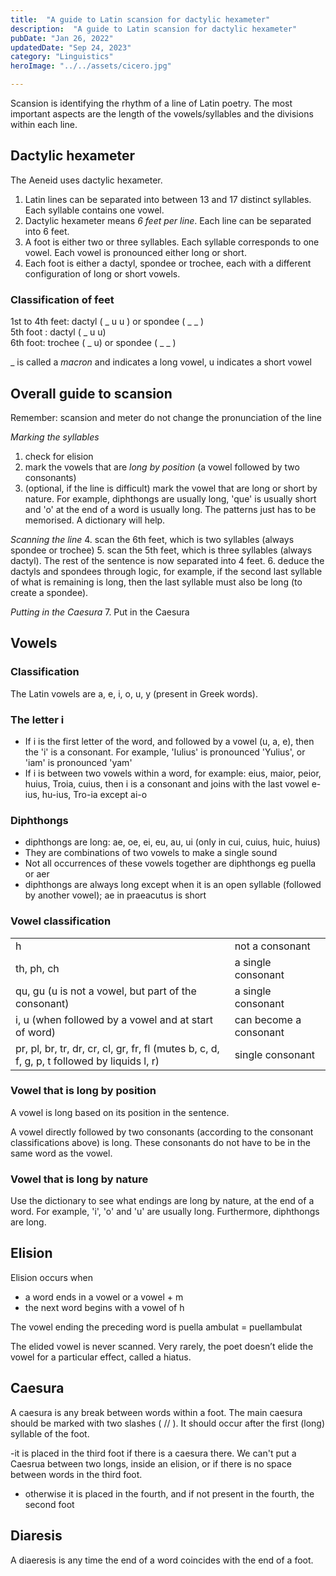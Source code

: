 ```yaml
---
title:  "A guide to Latin scansion for dactylic hexameter"
description:  "A guide to Latin scansion for dactylic hexameter"
pubDate: "Jan 26, 2022"
updatedDate: "Sep 24, 2023"
category: "Linguistics"
heroImage: "../../assets/cicero.jpg"

---
```


Scansion is identifying the rhythm of a line of Latin poetry. The most important aspects are the length of the vowels/syllables and the divisions within each line.

## Dactylic hexameter

The Aeneid uses dactylic hexameter.  
1. Latin lines can be separated into between 13 and 17 distinct syllables. Each syllable contains one vowel.
2. Dactylic hexameter means *6 feet per line*. Each line can be separated into 6 feet.
3. A foot is either two or three syllables. Each syllable corresponds to one vowel. Each vowel is pronounced either long or short.
4. Each foot is either a dactyl, spondee or trochee, each with a different configuration of long or short vowels.

### Classification of feet
1st to 4th feet: dactyl ( _ u u ) or spondee ( _ _ )  
5th foot : dactyl ( _  u u)  
6th foot: trochee ( _ u) or spondee ( _ _ )  

_ is called a *macron* and indicates a long vowel, u indicates a short vowel

## Overall guide to scansion

Remember: scansion and meter do not change the pronunciation of the line

*Marking the syllables*
1. check for elision 
2. mark the vowels that are *long by position* (a vowel followed by two consonants)
3. (optional, if the line is difficult) mark the vowel that are long or short by nature. For example, diphthongs are usually long, 'que' is usually short and 'o' at the end of a word is usually long. The patterns just has to be memorised. A dictionary will help.

*Scanning the line*
4. scan the 6th feet, which is two syllables (always spondee or trochee)
5. scan the 5th feet, which is three syllables (always dactyl). The rest of the sentence is now separated into 4 feet.
6. deduce the dactyls and spondees through logic, for example, if the second last syllable of what is remaining is long, then the last syllable must also be long (to create a spondee).

*Putting in the Caesura*
7. Put in the Caesura

## Vowels
### Classification
The Latin vowels are a, e, i, o, u, y (present in Greek words).

### The letter i
- If i is the first letter of the word, and followed by a vowel (u, a, e), then the 'i' is a consonant. For example, 'Iulius' is pronounced 'Yulius', or 'iam' is pronounced 'yam'
- If i is between two vowels within a word, for example: eius, maior, peior, huius, Troia, cuius, then i is a consonant and joins with the last vowel e-ius, hu-ius, Tro-ia except ai-o

### Diphthongs
- diphthongs are long: ae, oe, ei, eu, au, ui (only in cui, cuius, huic, huius)
- They are combinations of two vowels to make a single sound
- Not all occurrences of these vowels together are diphthongs eg puella or aer
- diphthongs are always long except when it is an open syllable (followed by another vowel); ae in praeacutus is short

<h3>Vowel classification</h3>
<table>
<tr>
<td>h</td>
<td>not a consonant</td>
</tr>
<tr>
<td>th, ph, ch</td>
<td>a single consonant</td>
</tr>
<tr>
<td>qu, gu (u is not a vowel, but part of the consonant)</td>
<td>a single consonant</td>
</tr>
<tr>
<td>i, u (when followed by a vowel and at start of word)</td>
<td>can become a consonant</td>
</tr>
<tr>
<td>pr, pl, br, tr, dr, cr, cl, gr, fr, fl (mutes b, c, d, f, g, p, t followed by liquids l, r)	</td>
<td>single consonant</td>
</tr>
</table>

### Vowel that is long by position

A vowel is long based on its position in the sentence.

A vowel directly followed by two consonants (according to the consonant classifications above) is long. These consonants do not have to be in the same word as the vowel.

### Vowel that is long by nature
Use the dictionary to see what endings are long by nature, at the end of a word. For example, 'i', 'o' and 'u' are usually long. Furthermore, diphthongs are long.

## Elision
Elision occurs when  
- a word ends in a vowel or a vowel + m
- the next word begins with a vowel of h

The vowel ending the preceding word is puella ambulat = puellambulat

The elided vowel is never scanned. Very rarely, the poet doesn’t elide the vowel for a particular effect, called a hiatus.

## Caesura 
A caesura is any break between words within a foot. The main caesura should be marked with two slashes ( // ). It should occur after the first (long) syllable of the foot.

-it is placed in the third foot if there is a caesura there. We can't put a Caesrua between two longs, inside an elision, or if there is no space between words in the third foot.
- otherwise it is placed in the fourth, and if not present in the fourth, the second foot

## Diaresis
A diaeresis is any time the end of a word coincides with the end of a foot.

